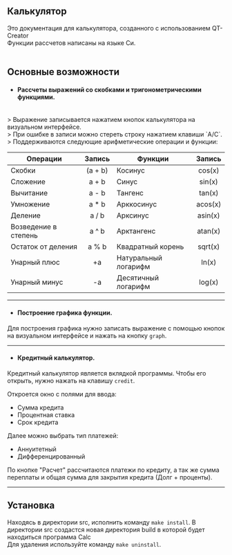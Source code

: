 ## Калькулятор
Это документация для калькулятора, созданного с использованием QT-Creator<br>
Функции рассчетов написаны на языке Си.
<br>
<br>

## Основные возможности
* #### Рассчеты выражений со скобками и тригонометрическими функциями.
<br>
> Выражение записывается нажатием кнопок калькулятора на визуальном интерфейсе.<br>
> При ошибке в записи можно стереть строку нажатием клавиши `A/C`.<br>
> Поддерживаются следующие арифметические операции и функции:
<br>

| Операции             | Запись  | Функции              | Запись  |
|----------------------|:-------:|----------------------|:-------:|
| Скобки               | (a + b) | Косинус              | cos(x)  |
| Сложение             | a + b   | Синус                | sin(x)  |
| Вычитание            | a - b   | Тангенс              | tan(x)  |
| Умножение            | a * b   | Арккосинус           | acos(x) |
| Деление              | a / b   | Арксинус             | asin(x) |
| Возведение в степень | a ^ b   | Арктангенс           | atan(x) |
| Остаток от деления   | a % b   | Квадратный корень    | sqrt(x) |
| Унарный плюс         | +a      | Натуральный логарифм | ln(x)   |
| Унарный минус        | -a      | Десятичный логарифм  | log(x)  |
***

* #### Построение графика функции.<br>
Для построения графика нужно записать выражение с помощью кнопок на визуальном интерфейсе и нажать на кнопку `graph`.
***

* #### Кредитный калькулятор.
Кредитный калькулятор является вклядкой программы. Чтобы его открыть, нужно нажать на клавишу `credit`.

Откроется окно с полями для ввода:
 * Сумма кредита
 * Процентная ставка
 * Срок кредита

Далее можно выбрать тип платежей:
 * Аннуитетный
 * Дифференцированный

По кнопке "Расчет" рассчитаются платежи по кредиту, а так же сумма переплаты и общая сумма для закрытия кредита (Долг + проценты).
***

## Установка
Находясь в директории src, исполнить команду `make install`. В директории src создастся новая директория build в которой будет находиться программа Calc<br>
Для удаления используйте команду `make uninstall`.
